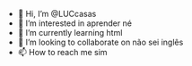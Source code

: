 - 👋 Hi, I’m @LUCcasas
- 👀 I’m interested in aprender né
- 🌱 I’m currently learning html
- 💞️ I’m looking to collaborate on não sei inglês
- 📫 How to reach me sim

<!---
LUCcasas/LUCcasas is a ✨ special ✨ repository because its `README.md` (this file) appears on your GitHub profile.
You can click the Preview link to take a look at your changes.
--->
